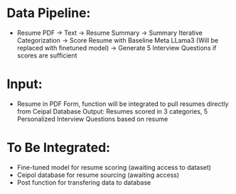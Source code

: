 # Data Pipeline: 
- Resume PDF -> Text -> Resume Summary -> Summary Iterative Categorization -> Score Resume with Baseline Meta LLama3 (Will be replaced with finetuned model) -> Generate 5 Interview Questions if scores are sufficient

# Input: 
- Resume in PDF Form, function will be integrated to pull resumes directly from Ceipal Database
Output: Resumes scored in 3 categories, 5 Personalized Interview Questions based on resume

# To Be Integrated:
- Fine-tuned model for resume scoring (awaiting access to dataset)
- Ceipol database for resume sourcing (awaiting access)
- Post function for transfering data to database
